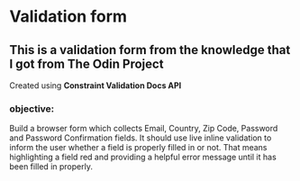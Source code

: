 # Validation form

## This is a validation form from the knowledge that I got from **The Odin Project**

Created using **Constraint Validation Docs API**

### objective:

Build a browser form which collects Email, Country, Zip Code, Password and Password Confirmation fields. It should use live inline validation to inform the user whether a field is properly filled in or not. That means highlighting a field red and providing a helpful error message until it has been filled in properly.
